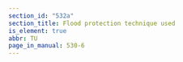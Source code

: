 ```yaml
---
section_id: "532a"
section_title: Flood protection technique used
is_element: true
abbr: TU
page_in_manual: 530-6
---
```

